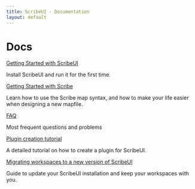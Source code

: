 ```yaml
---
title: ScribeUI - Documentation
layout: default
---
```


# Docs

[Getting Started with ScribeUI](getting-started.html) 

Install ScribeUI and run it for the first time. 

[Getting Started with Scribe](scribe-syntax.html) 

Learn how to use the Scribe map syntax, and how to make your life easier when designing a new mapfile.

[FAQ](faq.html)

Most frequent questions and problems

[Plugin creation tutorial](plugin-creation.html) 

A detailed tutorial on how to create a plugin for ScribeUI.

[Migrating workspaces to a new version of ScribeUI](migration.html) 

Guide to update your ScribeUI installation and keep your workspaces with you.

